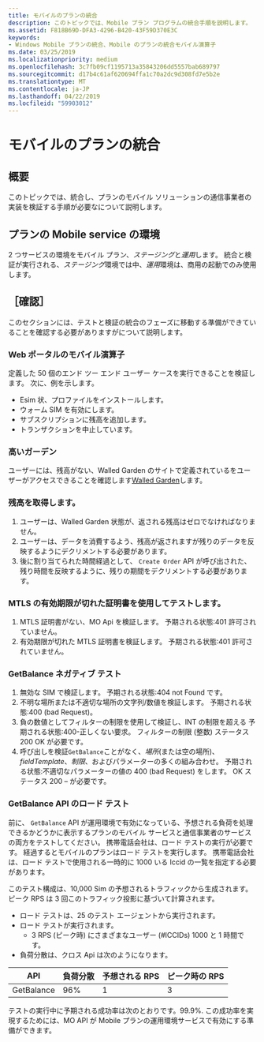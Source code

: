 ```yaml
---
title: モバイルのプランの統合
description: このトピックでは、Mobile プラン プログラムの統合手順を説明します。
ms.assetid: F818B69D-DFA3-4296-B420-43F59D370E3C
keywords:
- Windows Mobile プランの統合、Mobile のプランの統合モバイル演算子
ms.date: 03/25/2019
ms.localizationpriority: medium
ms.openlocfilehash: 3c7fb09cf1195713a35843206dd5557bab689797
ms.sourcegitcommit: d17b4c61af620694ffa1c70a2dc9d308fd7e5b2e
ms.translationtype: MT
ms.contentlocale: ja-JP
ms.lasthandoff: 04/22/2019
ms.locfileid: "59903012"
---
```

# <a name="mobile-plans-integration"></a>モバイルのプランの統合

## <a name="overview"></a>概要

このトピックでは、統合し、プランのモバイル ソリューションの通信事業者の実装を検証する手順が必要なについて説明します。

## <a name="mobile-plans-service-environments"></a>プランの Mobile service の環境

2 つサービスの環境をモバイル プラン、*ステージング*と*運用*します。 統合と検証が実行される、*ステージング*環境では中、*運用*環境は、商用の起動でのみ使用します。

## <a name="validation"></a>［確認］

このセクションには、テストと検証の統合のフェーズに移動する準備ができていることを確認する必要がありますがについて説明します。

### <a name="mobile-operator-web-portal"></a>Web ポータルのモバイル演算子

定義した 50 個のエンド ツー エンド ユーザー ケースを実行できることを検証します。 次に、例を示します。

- Esim 状、プロファイルをインストールします。
- ウォーム SIM を有効にします。
- サブスクリプションに残高を追加します。
- トランザクションを中止しています。

### <a name="walled-garden"></a>高いガーデン

ユーザーには、残高がない、Walled Garden のサイトで定義されているをユーザーがアクセスできることを確認します[Walled Garden](mobile-plans-device-experience.md#walled-garden)します。

### <a name="getting-balance"></a>残高を取得します。

1. ユーザーは、Walled Garden 状態が、返される残高はゼロでなければなりません。
2. ユーザーは、データを消費するよう、残高が返されますが残りのデータを反映するようにデクリメントする必要があります。
3. 後に割り当てられた時間経過として、 `Create Order` API が呼び出された、残り時間を反映するように、残りの期間をデクリメントする必要があります。

### <a name="test-with-expired-mtls-certificate"></a>MTLS の有効期限が切れた証明書を使用してテストします。

1. MTLS 証明書がない、MO Api を検証します。 予期される状態:401 許可されていません。
2. 有効期限が切れた MTLS 証明書を検証します。 予期される状態:401 許可されていません。

### <a name="getbalance-negative-tests"></a>GetBalance ネガティブ テスト

1. 無効な SIM で検証します。 予期される状態:404 not Found です。
2. 不明な場所または不適切な場所の文字列/数値を検証します。 予期される状態:400 (bad Request)。
3. 負の数値としてフィルターの制限を使用して検証し、INT の制限を超える 予期される状態:400-正しくない要求。 フィルターの制限 (整数) ステータス 200 OK が必要です。
4. 呼び出しを検証`GetBalance`ことがなく、*場所*(または空の場所)、 *fieldTemplate*、*制限*、およびパラメーターの多くの組み合わせ。 予期される状態:不適切なパラメーターの値の 400 (bad Request) をします。 OK ステータス 200 – が必要です。

### <a name="getbalance-api-load-test"></a>GetBalance API のロード テスト

前に、 `GetBalance` API が運用環境で有効になっている、予想される負荷を処理できるかどうかに表示するプランのモバイル サービスと通信事業者のサービスの両方をテストしてください。 携帯電話会社は、ロード テストの実行が必要です。 経過するとモバイルのプランはロード テストを実行します。 携帯電話会社は、ロード テストで使用される一時的に 1000 いる Iccid の一覧を指定する必要があります。

このテスト構成は、10,000 Sim の予想されるトラフィックから生成されます。 ピーク RPS は 3 回このトラフィック投影に基づいて計算されます。

- ロード テストは、25 のテスト エージェントから実行されます。
- ロード テストが実行されます。
  - 3 RPS (ピーク時) にさまざまなユーザー (#ICCIDs) 1000 と 1 時間です。
- 負荷分散は、クロス Api は次のようになります。

| API | 負荷分散 | 予想される RPS | ピーク時の RPS |
| --- | --- | --- | --- |
| GetBalance | 96% | 1 | 3 |

テストの実行中に予期される成功率は次のとおりです。99.9%. この成功率を実現するためには、MO API が Mobile プランの運用環境サービスで有効にする準備ができます。